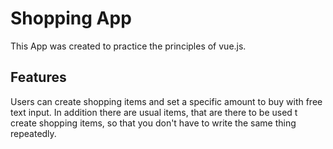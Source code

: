 # Shopping App

This App was created to practice the principles of vue.js.

## Features

Users can create shopping items and set a specific amount to buy with free text input.
In addition there are usual items, that are there to be used t create shopping items, so that you don't have to write the same thing repeatedly.